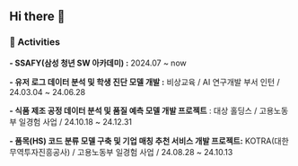 ## Hi there 👋



### 🔭 Activities
**- SSAFY(삼성 청년 SW 아카데미) :** 2024.07 ~ now

**- 유저 로그 데이터 분석 및 학생 진단 모델 개발 :** 비상교육 / AI 연구개발 부서 인턴 / 24.03.04 ~ 24.06.28

**- 식품 제조 공정 데이터 분석 및 품질 예측 모델 개발 프로젝트** : 대상 홀딩스 / 고용노동부 일경험 사업 / 24.10.18 ~ 24.12.31

**- 품목(HS) 코드 분류 모델 구축 및 기업 매칭 추천 서비스 개발 프로젝트:** KOTRA(대한무역투자진흥공사) / 고용노동부 일경험 사업 / 24.08.28 ~ 24.10.13
